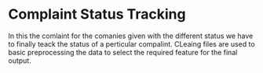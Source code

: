 # Complaint Status Tracking
In this the comlaint for the comanies given with the different status we have to finally teack the status of a perticular compalint. CLeaing files are used to basic preprocessing the data to select the required feature for the final output.
